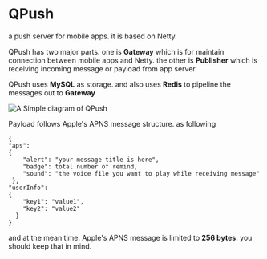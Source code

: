 QPush
=====

a push server for mobile apps.
it is based on Netty. 

QPush has two major parts. one is **Gateway** which is for maintain connection between mobile apps and Netty. the other is
**Publisher** which is receiving incoming message or payload from app server.

QPush uses **MySQL** as storage. and also uses **Redis** to pipeline the messages out to **Gateway**

![A Simple diagram of QPush](https://raw.githubusercontent.com/yamingd/QPush/master/Overall.png)

Payload follows Apple's APNS message structure. as following
```
{
"aps":
{
    "alert": "your message title is here",
    "badge": total number of remind,
    "sound": "the voice file you want to play while receiving message"
 },
"userInfo":
{
    "key1": "value1",
    "key2": "value2"
  }
}
```
and at the mean time. Apple's APNS message is limited to **256 bytes**. you should keep that in mind.